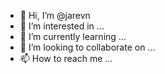 - 👋 Hi, I’m @jarevn
- 👀 I’m interested in ...
- 🌱 I’m currently learning ...
- 💞️ I’m looking to collaborate on ...
- 📫 How to reach me ...

<!---
jarevn/jarevn is a ✨ special ✨ repository because its `README.md` (this file) appears on your GitHub profile.
You can click the Preview link to take a look at your changes.
--->
